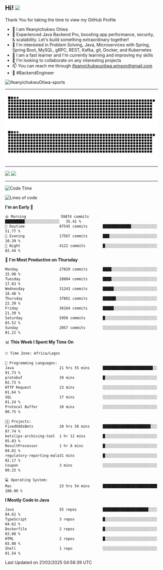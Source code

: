 <!-- BLOG-POST-LIST:START --><!-- BLOG-POST-LIST:END -->

## Hi! <img src="https://media.giphy.com/media/hvRJCLFzcasrR4ia7z/giphy.gif" width="4%"> 

Thank You for taking the time to view my GitHub Profile

- 👋 I am Ifeanyichukwu Otiwa
- 🚀 Experienced Java Backend Pro, boosting app performance, security, & scalability. Let's build something extraordinary together!
- 👀 I'm interested in Problem Solving, Java, Microservices with Spring, Spring Boot, MySQL, gRPC, REST, Kafka, git, Docker, and Kubernetes
- 🌱 I am a fast learner and I'm currently learning and improving my skills
- 💞️ I'm looking to collaborate on any interesting projects
- 📫 You can reach me through ifeanyichukwuotiwa.winson@gmail.com
- 🚀 #BackendEngineer

<p align="left" marginTop="10px"> <img src="https://komarev.com/ghpvc/?username=ifeanyichukwuOtiwa-sports&label=Profile%20views&color=0e75b6&style=for-the-badge" alt="ifeanyichukwuOtiwa-sports" /> </p>

***

<!--🐍📈SNAKEGRAPH / 🌐WEBSITE: https://github.com/Platane/snk -->
![github contribution grid snake animation](https://raw.githubusercontent.com/ifeanyichukwuOtiwa-sports/ifeanyichukwuOtiwa-sports/output/github-contribution-grid-snake-dark.svg#gh-dark-mode-only)![github contribution grid snake animation](https://raw.githubusercontent.com/ifeanyichukwuOtiwa-sports/ifeanyichukwuOtiwa-sports/output/github-contribution-grid-snake.svg#gh-light-mode-only)

***

<p float="left">
  <img float="left" src="https://github-readme-stats.vercel.app/api?username=ifeanyichukwuOtiwa-sports&count_private=true&include_all_commits=true&theme=react&show_icons=true" />
  <img float="right" src="https://github-readme-stats.vercel.app/api/top-langs/?username=ifeanyichukwuOtiwa-sports&layout=compact&show_icons=true&theme=react" /> 
</p>

***



<!--START_SECTION:waka-->
![Code Time](http://img.shields.io/badge/Code%20Time-3%2C485%20hrs%2037%20mins-blue)

![Lines of code](https://img.shields.io/badge/From%20Hello%20World%20I%27ve%20Written-42.8%20million%20lines%20of%20code-blue)

**I'm an Early 🐤** 

```text
🌞 Morning                59874 commits       █████████░░░░░░░░░░░░░░░░   35.41 % 
🌆 Daytime                87545 commits       █████████████░░░░░░░░░░░░   51.77 % 
🌃 Evening                17567 commits       ███░░░░░░░░░░░░░░░░░░░░░░   10.39 % 
🌙 Night                  4122 commits        █░░░░░░░░░░░░░░░░░░░░░░░░   02.44 % 
```
📅 **I'm Most Productive on Thursday** 

```text
Monday                   27029 commits       ████░░░░░░░░░░░░░░░░░░░░░   15.98 % 
Tuesday                  28804 commits       ████░░░░░░░░░░░░░░░░░░░░░   17.03 % 
Wednesday                31243 commits       █████░░░░░░░░░░░░░░░░░░░░   18.48 % 
Thursday                 37861 commits       ██████░░░░░░░░░░░░░░░░░░░   22.39 % 
Friday                   36164 commits       █████░░░░░░░░░░░░░░░░░░░░   21.39 % 
Saturday                 5950 commits        █░░░░░░░░░░░░░░░░░░░░░░░░   03.52 % 
Sunday                   2057 commits        ░░░░░░░░░░░░░░░░░░░░░░░░░   01.22 % 
```


📊 **This Week I Spent My Time On** 

```text
🕑︎ Time Zone: Africa/Lagos

💬 Programming Languages: 
Java                     21 hrs 55 mins      ███████████████████████░░   91.73 % 
protobuf                 39 mins             █░░░░░░░░░░░░░░░░░░░░░░░░   02.73 % 
HTTP Request             23 mins             ░░░░░░░░░░░░░░░░░░░░░░░░░   01.64 % 
SQL                      17 mins             ░░░░░░░░░░░░░░░░░░░░░░░░░   01.24 % 
Protocol Buffer          10 mins             ░░░░░░░░░░░░░░░░░░░░░░░░░   00.75 % 

🐱‍💻 Projects: 
FixedOddsBets            20 hrs 58 mins      ██████████████████████░░░   87.74 % 
betslips-archiving-tool  1 hr 12 mins        █░░░░░░░░░░░░░░░░░░░░░░░░   05.03 % 
ResultProcessor          1 hr 8 mins         █░░░░░░░░░░░░░░░░░░░░░░░░   04.81 % 
regulatory-reporting-mala31 mins             █░░░░░░░░░░░░░░░░░░░░░░░░   02.17 % 
Coupon                   3 mins              ░░░░░░░░░░░░░░░░░░░░░░░░░   00.25 % 

💻 Operating System: 
Mac                      23 hrs 54 mins      █████████████████████████   100.00 % 
```

**I Mostly Code in Java** 

```text
Java                     55 repos            █████████████████████░░░░   84.62 % 
TypeScript               3 repos             █░░░░░░░░░░░░░░░░░░░░░░░░   04.62 % 
Dockerfile               2 repos             █░░░░░░░░░░░░░░░░░░░░░░░░   03.08 % 
HTML                     2 repos             █░░░░░░░░░░░░░░░░░░░░░░░░   03.08 % 
Shell                    1 repo              ░░░░░░░░░░░░░░░░░░░░░░░░░   01.54 % 
```




 Last Updated on 21/02/2025 04:56:39 UTC
<!--END_SECTION:waka-->

<!--
<p align="center">
![trophy](https://github-profile-trophy.vercel.app/?username=ifeanyichukwuOtiwa-sports&theme=onedark) (https://github.com/ryo-ma/github-profile-trophy)
</p>
-->

<!---
ifeanyi-otiwa/ifeanyi-otiwa is a ✨ special ✨ repository because its `README.md` (this file) appears on your GitHub profile.
You can click the Preview link to take a look at your changes.
--->
